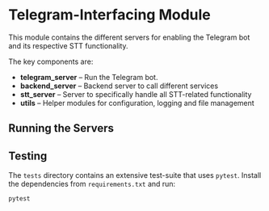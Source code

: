 # Telegram-Interfacing Module

This module contains the different servers for enabling the Telegram bot and its respective STT functionality.

The key components are:

- **telegram_server** – Run the Telegram bot.
- **backend_server** – Backend server to call different services
- **stt_server** – Server to specifically handle all STT-related functionality
- **utils** – Helper modules for configuration, logging and file management

## Running the Servers



## Testing

The `tests` directory contains an extensive test-suite that uses `pytest`.
Install the dependencies from `requirements.txt` and run:

```
pytest
```